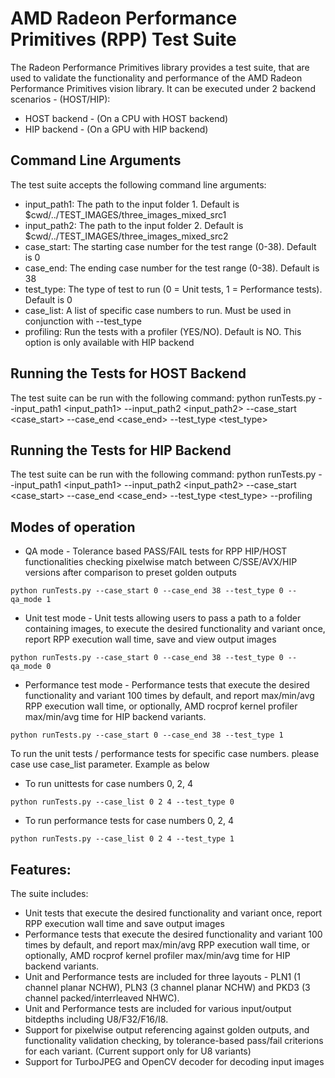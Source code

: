 # AMD Radeon Performance Primitives (RPP) Test Suite
The Radeon Performance Primitives library provides a test suite, that are used to validate the functionality and performance of the AMD Radeon Performance Primitives vision library. It can be executed under 2 backend scenarios - (HOST/HIP):
- HOST backend - (On a CPU with HOST backend)
- HIP backend - (On a GPU with HIP backend)

## Command Line Arguments
The test suite accepts the following command line arguments:
* input_path1: The path to the input folder 1. Default is $cwd/../TEST_IMAGES/three_images_mixed_src1
* input_path2: The path to the input folder 2. Default is $cwd/../TEST_IMAGES/three_images_mixed_src2
* case_start: The starting case number for the test range (0-38). Default is 0
* case_end: The ending case number for the test range (0-38). Default is 38
* test_type: The type of test to run (0 = Unit tests, 1 = Performance tests). Default is 0
* case_list: A list of specific case numbers to run. Must be used in conjunction with --test_type
* profiling: Run the tests with a profiler (YES/NO). Default is NO. This option is only available with HIP backend

## Running the Tests for HOST Backend
The test suite can be run with the following command:
python runTests.py --input_path1 <input_path1> --input_path2 <input_path2> --case_start <case_start> --case_end <case_end> --test_type <test_type>

## Running the Tests for HIP Backend
The test suite can be run with the following command:
python runTests.py --input_path1 <input_path1> --input_path2 <input_path2> --case_start <case_start> --case_end <case_end> --test_type <test_type> --profiling <profiling>

## Modes of operation
* QA mode - Tolerance based PASS/FAIL tests for RPP HIP/HOST functionalities checking pixelwise match between C/SSE/AVX/HIP versions after comparison to preset golden outputs
```
python runTests.py --case_start 0 --case_end 38 --test_type 0 --qa_mode 1
```
* Unit test mode - Unit tests allowing users to pass a path to a folder containing images, to execute the desired functionality and variant once, report RPP execution wall time, save and view output images
```
python runTests.py --case_start 0 --case_end 38 --test_type 0 --qa_mode 0
```
* Performance test mode - Performance tests that execute the desired functionality and variant 100 times by default, and report max/min/avg RPP execution wall time, or optionally, AMD rocprof kernel profiler max/min/avg time for HIP backend variants.
```
python runTests.py --case_start 0 --case_end 38 --test_type 1
```

To run the unit tests / performance tests for specific case numbers. please case use case_list parameter. Example as below

* To run unittests for case numbers 0, 2, 4
```
python runTests.py --case_list 0 2 4 --test_type 0
```
* To run performance tests for case numbers 0, 2, 4
```
python runTests.py --case_list 0 2 4 --test_type 1
```

## Features:
The suite includes:
* Unit tests that execute the desired functionality and variant once, report RPP execution wall time and save output images
* Performance tests that execute the desired functionality and variant 100 times by default, and report max/min/avg RPP execution wall time, or optionally, AMD rocprof kernel profiler max/min/avg time for HIP backend variants.
* Unit and Performance tests are included for three layouts - PLN1 (1 channel planar NCHW), PLN3 (3 channel planar NCHW) and PKD3 (3 channel packed/interrleaved NHWC).
* Unit and Performance tests are included for various input/output bitdepths including U8/F32/F16/I8.
* Support for pixelwise output referencing against golden outputs, and functionality validation checking, by tolerance-based pass/fail criterions for each variant. (Current support only for U8 variants)
* Support for TurboJPEG and OpenCV decoder for decoding input images